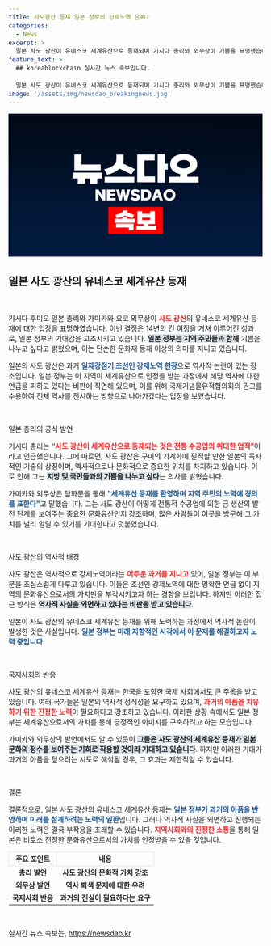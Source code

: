 ```yaml
---
title: 사도광산 등재 일본 정부의 강제노역 은폐?
categories:
  - News
excerpt: >
  일본 사도 광산이 유네스코 세계유산으로 등재되며 기시다 총리와 외무상이 기쁨을 표명했습니다. 그러나 조선인 강제노역에 대한 언급은 없고, 역사 반영 문제에 대한 비판이 여전해 긴장감이 감도는 상황입니다.
feature_text: >
  ## koreablockchain 실시간 뉴스 속보입니다.

  일본 사도 광산이 유네스코 세계유산으로 등재되며 기시다 총리와 외무상이 기쁨을 표명했습니다. 그러나 조선인 강제노역에 대한 언급은 없고, 역사 반영 문제에 대한 비판이 여전해 긴장감이 감도는 상황입니다.
image: '/assets/img/newsdao_breakingnews.jpg'
---
```


<p><img src="/assets/img/newsdao_breakingnews.jpg" alt="koreablockchain 속보" /></p>

<h2 data-ke-size="size26">일본 사도 광산의 유네스코 세계유산 등재</h2>

<p data-ke-size="size16">&nbsp;</p>

<p>기시다 후미오 일본 총리와 가미카와 요코 외무상이 <b><span style="color: #ee2323;">사도 광산</span></b>의 유네스코 세계유산 등재에 대한 입장을 표명하였습니다. 이번 결정은 14년의 긴 여정을 거쳐 이루어진 성과로, 일본 정부의 기대감을 고조시키고 있습니다. <b><span style="background-color: #21538527;">일본 정부는 지역 주민들과 함께</span></b> 기쁨을 나누고 싶다고 밝혔으며, 이는 단순한 문화재 등재 이상의 의미를 지니고 있습니다.</p>

<p>일본의 사도 광산은 과거 <b><span style="color: #1a5490;">일제강점기 조선인 강제노역 현장</span></b>으로 역사적 논란이 있는 장소입니다. 일본 정부는 이 지역이 세계유산으로 인정을 받는 과정에서 해당 역사에 대한 언급을 피하고 있다는 비판에 직면해 있으며, 이를 위해 국제기념물유적협의회의 권고를 수용하여 전체 역사를 전시하는 방향으로 나아가겠다는 입장을 보였습니다. </p>

<p data-ke-size="size16">&nbsp;</p>

<p>일본 총리의 공식 발언</p>

<p>기시다 총리는 <b><span style="color: #ee2323;">“사도 광산이 세계유산으로 등재되는 것은 전통 수공업의 위대한 업적”</span></b>이라고 언급했습니다. 그에 따르면, 사도 광산은 구미의 기계화에 필적할 만한 일본의 독자적인 기술의 상징이며, 역사적으로나 문화적으로 중요한 위치를 차지하고 있습니다. 이로 인해 그는 <b><span style="background-color: #21538527;">지방 및 국민들과의 기쁨을 나누고 싶다</span></b>는 의사를 밝혔습니다. </p>

<p>가미카와 외무상은 담화문을 통해 <b><span style="color: #1a5490;">"세계유산 등재를 환영하며 지역 주민의 노력에 경의를 표한다"</span></b>고 말했습니다. 그는 사도 광산이 어떻게 전통적 수공업에 의한 금 생산의 발전 단계를 보여주는 중요한 문화유산인지 강조하며, 많은 사람들이 이곳을 방문해 그 가치를 널리 알릴 수 있기를 기대한다고 덧붙였습니다.</p>

<p data-ke-size="size16">&nbsp;</p>

<p>사도 광산의 역사적 배경</p>

<p>사도 광산은 역사적으로 강제노역이라는 <b><span style="color: #ee2323;">어두운 과거를 지니고</span></b> 있어, 일본 정부는 이 부분을 조심스럽게 다루고 있습니다. 이들은 조선인 강제노역에 대한 명확한 언급 없이 지역의 문화유산으로서의 가치만을 부각시키고자 하는 경향을 보입니다. 하지만 이러한 접근 방식은 <b><span style="background-color: #21538527;">역사적 사실을 외면하고 있다는 비판을 받고 있습니다</span></b>.</p>

<p>일본이 사도 광산의 유네스코 세계유산 등재를 위해 노력하는 과정에서 역사적 논란이 발생한 것은 사실입니다. <b><span style="color: #1a5490;">일본 정부는 미래 지향적인 시각에서 이 문제를 해결하고자 노력 중입니다</span></b>.</p>

<p data-ke-size="size16">&nbsp;</p>

<p>국제사회의 반응</p>

<p>사도 광산의 유네스코 세계유산 등재는 한국을 포함한 국제 사회에서도 큰 주목을 받고 있습니다. 여러 국가들은 일본의 역사적 정직성을 요구하고 있으며, <b><span style="color: #ee2323;">과거의 아픔을 치유하기 위한 진정한 노력</span></b>이 필요하다고 강조하고 있습니다. 이러한 상황 속에서도 일본 정부는 세계유산으로서의 가치를 통해 긍정적인 이미지를 구축하려고 하는 모습입니다.</p>

<p>가미카와 외무상의 발언에서도 알 수 있듯이 <b><span style="background-color: #21538527;">그들은 사도 광산의 세계유산 등재가 일본 문화의 정수를 보여주는 기회로 작용할 것이라 기대하고 있습니다</span></b>. 하지만 이러한 기대가 과거의 아픔을 덮으려는 시도로 해석될 경우, 그 효과는 제한적일 수 있습니다. </p>

<p data-ke-size="size16">&nbsp;</p>

<p>결론</p>

<p>결론적으로, 일본 사도 광산의 유네스코 세계유산 등재는 <b><span style="color: #1a5490;">일본 정부가 과거의 아픔을 반영하며 미래를 설계하려는 노력의 일환</span></b>입니다. 그러나 역사적 사실을 외면하고 진행되는 이러한 노력은 결국 부작용을 초래할 수 있습니다. <b><span style="color: #ee2323;">지역사회와의 진정한 소통</span></b>을 통해 일본은 비로소 진정한 문화유산으로서의 가치를 인정받을 수 있을 것입니다. </p>

<table style="width: 100%; border-collapse: collapse;">
<tr>
<th style="border: 1px solid #dee2e6; text-align: center;">주요 포인트</th>
<th style="border: 1px solid #dee2e6; text-align: center;">내용</th>
</tr>
<tr>
<td style="text-align: center; height: 17px;"><b>총리 발언</b></td>
<td style="text-align: center; height: 17px;"><b>사도 광산의 문화적 가치 강조</b></td>
</tr>
<tr>
<td style="text-align: center; height: 17px;"><b>외무상 발언</b></td>
<td style="text-align: center; height: 17px;"><b>역사 퇴색 문제에 대한 우려</b></td>
</tr>
<tr>
<td style="text-align: center; height: 17px;"><b>국제사회 반응</b></td>
<td style="text-align: center; height: 17px;"><b>과거의 진실이 필요하다는 요구</b></td>
</tr>
</table>

<p data-ke-size="size16">&nbsp;</p>
실시간 뉴스 속보는, <a href="https://newsdao.kr" rel="dofollow">https://newsdao.kr</a>


